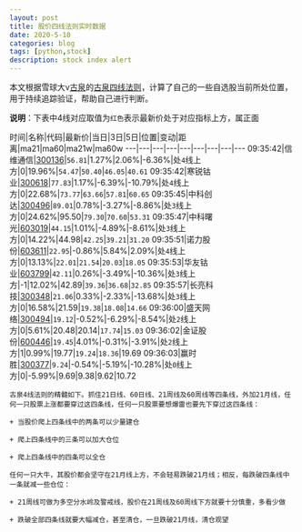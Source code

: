 ```yaml
---
layout: post
title: 股价四线法则实时数据
date: 2020-5-10
categories: blog
tags: [python,stock]
description: stock index alert
---
```



本文根据雪球大v[古泉](https://xueqiu.com/u/7148646888)的[古泉四线法则](https://xueqiu.com/7148646888/130498192)，计算了自己的一些自选股当前所处位置，用于持续追踪验证，帮助自己进行判断。

**说明**：下表中4线对应取值为`红色`表示最新价处于对应指标上方，属正面

时间|名称|代码|最新价|当日|3日|5日|位置|变动|距离|ma21|ma60|ma21w|ma60w
---|---|---|---|---|---|---|---|---
09:35:42|信维通信|[300136](https://xueqiu.com/S/SZ300136)|`56.81`|1.27%|2.06%|-6.36%|处`4`线上方|0|19.96%|`54.47`|`50.40`|`46.05`|`40.61`
09:35:42|寒锐钴业|[300618](https://xueqiu.com/S/SZ300618)|`77.83`|1.17%|-6.39%|-10.79%|处`4`线上方|0|22.68%|`73.77`|`63.66`|`57.81`|`60.65`
09:35:45|中科创达|[300496](https://xueqiu.com/S/SZ300496)|`89.01`|0.78%|-3.27%|-8.86%|处`3`线上方|0|24.62%|95.50|`79.30`|`70.60`|`53.31`
09:35:47|中科曙光|[603019](https://xueqiu.com/S/SH603019)|`44.15`|1.01%|-4.89%|-8.61%|处`3`线上方|0|14.22%|44.98|`42.25`|`39.21`|`31.20`
09:35:51|诺力股份|[603611](https://xueqiu.com/S/SH603611)|`22.95`|-0.86%|5.84%|2.09%|处`4`线上方|0|13.13%|`22.01`|`21.54`|`20.03`|`18.05`
09:35:53|华友钴业|[603799](https://xueqiu.com/S/SH603799)|`42.11`|0.26%|-3.49%|-10.36%|处`3`线上方|-1|12.02%|42.89|`39.36`|`36.68`|`32.85`
09:35:57|长亮科技|[300348](https://xueqiu.com/S/SZ300348)|`21.06`|0.33%|-2.33%|-13.68%|处`3`线上方|0|16.58%|21.59|`19.38`|`18.08`|`14.66`
09:36:00|盛天网络|[300494](https://xueqiu.com/S/SZ300494)|`19.12`|-0.52%|-6.29%|-8.54%|处`2`线上方|0|5.61%|20.48|20.14|`17.74`|`15.03`
09:36:02|金证股份|[600446](https://xueqiu.com/S/SH600446)|`19.45`|4.01%|-0.31%|-3.91%|处`2`线上方|1|0.99%|19.77|`19.24`|`18.36`|19.69
09:36:03|赢时胜|[300377](https://xueqiu.com/S/SZ300377)|`9.24`|-0.54%|-5.19%|-10.28%|处`0`线上方|0|-5.99%|9.69|9.38|9.62|10.72

```
古泉4线法则的精髓如下。抓住21日线、60日线、21周线及60周线等四条线，外加21月线，任何一只股票上涨都要穿过这四条线，任何一只股票要想爆雷也要先下穿过这四条线：

+ 当股价爬上四条线中的两条可以少量建仓

+ 爬上四条线中的三条可以加大仓位

+ 爬上四条线中的四条可以全仓

任何一只大牛，其股价都会坚守在21月线上方，不会轻易跌破21月线；相反，每跌破四条线中一条就减一些仓位：

+ 21周线可做为多空分水岭及警戒线，股价在21周线及60周线下方就要十分慎重，多看少做

+ 跌破全部四条线就要大幅减仓，甚至清仓，一旦跌破21月线，清仓观望
```